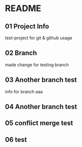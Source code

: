 # README

## 01 Project Info
test-project for git & github usage

## 02 Branch
made change for testing branch

## 03 Another branch test
info for branch aaa

## 04 Another branch test
## 05 conflict merge test

## 06 test